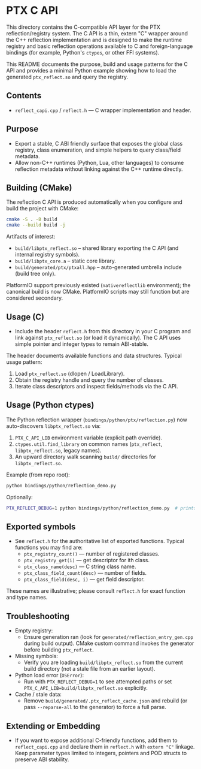 # PTX C API

This directory contains the C-compatible API layer for the PTX reflection/registry system.
The C API is a thin, extern "C" wrapper around the C++ reflection implementation and is
designed to make the runtime registry and basic reflection operations available to C and
foreign-language bindings (for example, Python's `ctypes`, or other FFI systems).

This README documents the purpose, build and usage patterns for the C API and provides a
minimal Python example showing how to load the generated `ptx_reflect.so` and query the
registry.

## Contents
- `reflect_capi.cpp` / `reflect.h` — C wrapper implementation and header.

## Purpose
- Export a stable, C ABI friendly surface that exposes the global class registry,
	class enumeration, and simple helpers to query class/field metadata.
- Allow non-C++ runtimes (Python, Lua, other languages) to consume reflection metadata
	without linking against the C++ runtime directly.

## Building (CMake)
The reflection C API is produced automatically when you configure and build the project with CMake:

```bash
cmake -S . -B build
cmake --build build -j
```

Artifacts of interest:
* `build/libptx_reflect.so` – shared library exporting the C API (and internal registry symbols).
* `build/libptx_core.a` – static core library.
* `build/generated/ptx/ptxall.hpp` – auto-generated umbrella include (build tree only).

PlatformIO support previously existed (`nativereflectlib` environment); the canonical build is now CMake. PlatformIO scripts may still function but are considered secondary.

## Usage (C)
- Include the header `reflect.h` from this directory in your C program and link
	against `ptx_reflect.so` (or load it dynamically). The C API uses simple pointer
	and integer types to remain ABI-stable.

The header documents available functions and data structures. Typical usage pattern:

1. Load `ptx_reflect.so` (dlopen / LoadLibrary).
2. Obtain the registry handle and query the number of classes.
3. Iterate class descriptors and inspect fields/methods via the C API.

## Usage (Python ctypes)
The Python reflection wrapper (`bindings/python/ptx/reflection.py`) now auto-discovers `libptx_reflect.so` via:
1. `PTX_C_API_LIB` environment variable (explicit path override).
2. `ctypes.util.find_library` on common names (`ptx_reflect`, `libptx_reflect.so`, legacy names).
3. An upward directory walk scanning `build/` directories for `libptx_reflect.so`.

Example (from repo root):
```bash
python bindings/python/reflection_demo.py
```
Optionally:
```bash
PTX_REFLECT_DEBUG=1 python bindings/python/reflection_demo.py  # prints search paths
```

## Exported symbols
- See `reflect.h` for the authoritative list of exported functions. Typical functions
	you may find are:
	- `ptx_registry_count()` — number of registered classes.
	- `ptx_registry_get(i)` — get descriptor for ith class.
	- `ptx_class_name(desc)` — C string class name.
	- `ptx_class_field_count(desc)` — number of fields.
	- `ptx_class_field(desc, i)` — get field descriptor.

These names are illustrative; please consult `reflect.h` for exact function and type names.

## Troubleshooting
* Empty registry:
  * Ensure generation ran (look for `generated/reflection_entry_gen.cpp` during build output). CMake custom command invokes the generator before building `ptx_reflect`.
* Missing symbols:
  * Verify you are loading `build/libptx_reflect.so` from the current build directory (not a stale file from an earlier layout).
* Python load error (`OSError`):
  * Run with `PTX_REFLECT_DEBUG=1` to see attempted paths or set `PTX_C_API_LIB=build/libptx_reflect.so` explicitly.
* Cache / stale data:
  * Remove `build/generated/.ptx_reflect_cache.json` and rebuild (or pass `--reparse-all` to the generator) to force a full parse.

## Extending or Embedding
- If you want to expose additional C-friendly functions, add them to `reflect_capi.cpp`
	and declare them in `reflect.h` with `extern "C"` linkage. Keep parameter types
	limited to integers, pointers and POD structs to preserve ABI stability.
